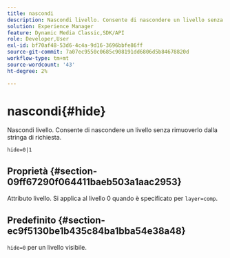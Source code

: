 ```yaml
---
title: nascondi
description: Nascondi livello. Consente di nascondere un livello senza rimuoverlo dalla stringa di richiesta.
solution: Experience Manager
feature: Dynamic Media Classic,SDK/API
role: Developer,User
exl-id: bf70af48-53d6-4c4a-9d16-3696bbfe86ff
source-git-commit: 7a07ec9550c0685c908191dd6806d5b84678820d
workflow-type: tm+mt
source-wordcount: '43'
ht-degree: 2%

---
```


# nascondi{#hide}

Nascondi livello. Consente di nascondere un livello senza rimuoverlo dalla stringa di richiesta.

`hide=0|1`

## Proprietà {#section-09ff67290f064411baeb503a1aac2953}

Attributo livello. Si applica al livello 0 quando è specificato per `layer=comp`.

## Predefinito {#section-ec9f5130be1b435c84ba1bba54e38a48}

`hide=0` per un livello visibile.
